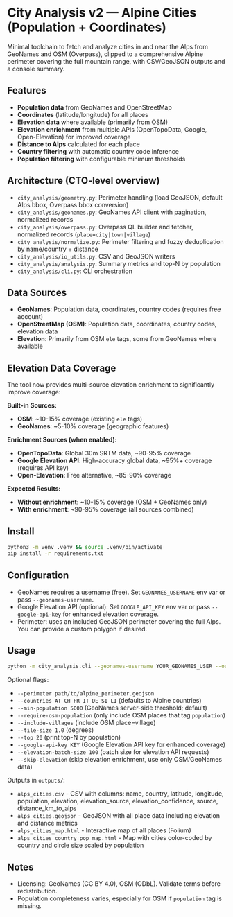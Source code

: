# City Analysis v2 — Alpine Cities (Population + Coordinates)

Minimal toolchain to fetch and analyze cities in and near the Alps from GeoNames and OSM (Overpass), clipped to a comprehensive Alpine perimeter covering the full mountain range, with CSV/GeoJSON outputs and a console summary.

## Features
- **Population data** from GeoNames and OpenStreetMap
- **Coordinates** (latitude/longitude) for all places
- **Elevation data** where available (primarily from OSM)
- **Elevation enrichment** from multiple APIs (OpenTopoData, Google, Open-Elevation) for improved coverage
- **Distance to Alps** calculated for each place
- **Country filtering** with automatic country code inference
- **Population filtering** with configurable minimum thresholds

## Architecture (CTO-level overview)
- `city_analysis/geometry.py`: Perimeter handling (load GeoJSON, default Alps bbox, Overpass bbox conversion)
- `city_analysis/geonames.py`: GeoNames API client with pagination, normalized records
- `city_analysis/overpass.py`: Overpass QL builder and fetcher, normalized records (`place=city|town|village`)
- `city_analysis/normalize.py`: Perimeter filtering and fuzzy deduplication by name/country + distance
- `city_analysis/io_utils.py`: CSV and GeoJSON writers
- `city_analysis/analysis.py`: Summary metrics and top-N by population
- `city_analysis/cli.py`: CLI orchestration

## Data Sources
- **GeoNames**: Population data, coordinates, country codes (requires free account)
- **OpenStreetMap (OSM)**: Population data, coordinates, country codes, elevation data
- **Elevation**: Primarily from OSM `ele` tags, some from GeoNames where available

## Elevation Data Coverage
The tool now provides multi-source elevation enrichment to significantly improve coverage:

**Built-in Sources:**
- **OSM**: ~10-15% coverage (existing `ele` tags)
- **GeoNames**: ~5-10% coverage (geographic features)

**Enrichment Sources (when enabled):**
- **OpenTopoData**: Global 30m SRTM data, ~90-95% coverage
- **Google Elevation API**: High-accuracy global data, ~95%+ coverage (requires API key)
- **Open-Elevation**: Free alternative, ~85-90% coverage

**Expected Results:**
- **Without enrichment**: ~10-15% coverage (OSM + GeoNames only)
- **With enrichment**: ~90-95% coverage (all sources combined)

## Install
```bash
python3 -m venv .venv && source .venv/bin/activate
pip install -r requirements.txt
```

## Configuration
- GeoNames requires a username (free). Set `GEONAMES_USERNAME` env var or pass `--geonames-username`.
- Google Elevation API (optional): Set `GOOGLE_API_KEY` env var or pass `--google-api-key` for enhanced elevation coverage.
- Perimeter: uses an included GeoJSON perimeter covering the full Alps. You can provide a custom polygon if desired.

## Usage
```bash
python -m city_analysis.cli --geonames-username YOUR_GEONAMES_USER --out-dir outputs
```
Optional flags:
- `--perimeter path/to/alpine_perimeter.geojson`
- `--countries AT CH FR IT DE SI LI` (defaults to Alpine countries)
- `--min-population 5000` (GeoNames server-side threshold; default)
- `--require-osm-population` (only include OSM places that tag `population`)
- `--include-villages` (include OSM place=village)
- `--tile-size 1.0` (degrees)
- `--top 20` (print top-N by population)
- `--google-api-key KEY` (Google Elevation API key for enhanced coverage)
- `--elevation-batch-size 100` (batch size for elevation API requests)
- `--skip-elevation` (skip elevation enrichment, use only OSM/GeoNames data)

Outputs in `outputs/`:
- `alps_cities.csv` - CSV with columns: name, country, latitude, longitude, population, elevation, elevation_source, elevation_confidence, source, distance_km_to_alps
- `alps_cities.geojson` - GeoJSON with all place data including elevation and distance metrics
- `alps_cities_map.html` - Interactive map of all places (Folium)
- `alps_cities_country_pop_map.html` - Map with cities color-coded by country and circle size scaled by population

## Notes
- Licensing: GeoNames (CC BY 4.0), OSM (ODbL). Validate terms before redistribution.
- Population completeness varies, especially for OSM if `population` tag is missing.